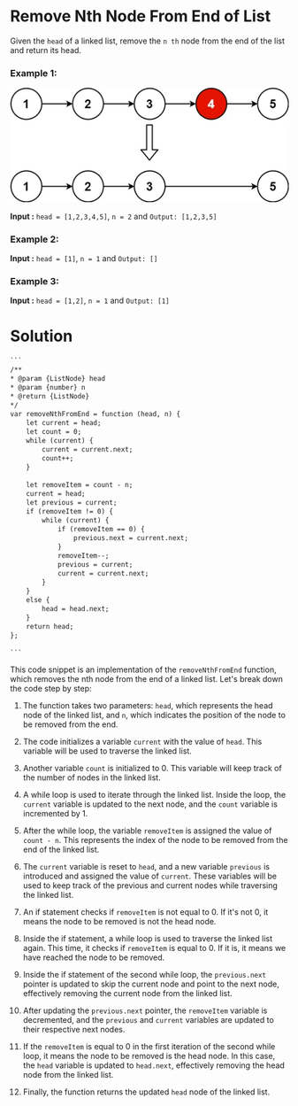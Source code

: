 # Remove Nth Node From End of List

Given the `head` of a linked list, remove the `n th` node from the end of the list and return its head.

### Example 1:

![Remove Example1](./remove_ex1.jpg)

**Input :** `head = [1,2,3,4,5]`, `n = 2` and `Output: [1,2,3,5]`

### Example 2:

**Input :** `head = [1]`, `n = 1` and `Output: []`

### Example 3:

**Input :** `head = [1,2]`, `n = 1` and `Output: [1]`

# Solution

    ```
    /**
    * @param {ListNode} head
    * @param {number} n
    * @return {ListNode}
    */
    var removeNthFromEnd = function (head, n) {
        let current = head;
        let count = 0;
        while (current) {
            current = current.next;
            count++;
        }

        let removeItem = count - n;
        current = head;
        let previous = current;
        if (removeItem != 0) {
            while (current) {
                if (removeItem == 0) {
                    previous.next = current.next;
                }
                removeItem--;
                previous = current;
                current = current.next;
            }
        }
        else {
            head = head.next;
        }
        return head;
    };

    ```

This code snippet is an implementation of the `removeNthFromEnd` function, which removes the nth node from the end of a linked list. Let's break down the code step by step:

1. The function takes two parameters: `head`, which represents the head node of the linked list, and `n`, which indicates the position of the node to be removed from the end.
2. The code initializes a variable `current` with the value of `head`. This variable will be used to traverse the linked list.
3. Another variable `count` is initialized to 0. This variable will keep track of the number of nodes in the linked list.
4. A while loop is used to iterate through the linked list. Inside the loop, the `current` variable is updated to the next node, and the `count` variable is incremented by 1.
5. After the while loop, the variable `removeItem` is assigned the value of `count - n`. This represents the index of the node to be removed from the end of the linked list.
6. The `current` variable is reset to `head`, and a new variable `previous` is introduced and assigned the value of `current`. These variables will be used to keep track of the previous and current nodes while traversing the linked list.
7. An if statement checks if `removeItem` is not equal to 0. If it's not 0, it means the node to be removed is not the head node.
8. Inside the if statement, a while loop is used to traverse the linked list again. This time, it checks if `removeItem` is equal to 0. If it is, it means we have reached the node to be removed.
9. Inside the if statement of the second while loop, the `previous.next` pointer is updated to skip the current node and point to the next node, effectively removing the current node from the linked list.

10. After updating the `previous.next` pointer, the `removeItem` variable is decremented, and the `previous` and `current` variables are updated to their respective next nodes.

11. If the `removeItem` is equal to 0 in the first iteration of the second while loop, it means the node to be removed is the head node. In this case, the `head` variable is updated to `head.next`, effectively removing the head node from the linked list.

12. Finally, the function returns the updated `head` node of the linked list.